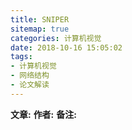 ```yaml
---
title: SNIPER
sitemap: true
categories: 计算机视觉
date: 2018-10-16 15:05:02
tags:
- 计算机视觉
- 网络结构
- 论文解读
---
```



**文章:**
**作者:**
**备注:**
